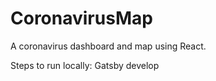 # CoronavirusMap
A coronavirus dashboard and map using React.

Steps to run locally:
Gatsby develop
